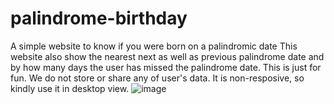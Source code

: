 # palindrome-birthday
  A simple website to know if you were born on a palindromic date
  This website also show the nearest next as well as previous palindrome date and by how many days the user has missed the palindrome date.
  This is just for fun.
  We do not store or share any of user's data.
  It is non-resposive, so kindly use it in desktop view.
![image](https://user-images.githubusercontent.com/66175237/191319920-431d0cef-7169-4c77-ad12-1bb4b419813c.png)
